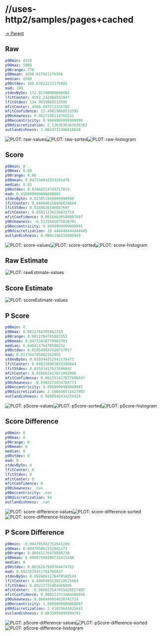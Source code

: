 
# //uses-http2/samples/pages+cached

[→ Parent](../..)


## Raw


```yaml
p90min: 4310
p90max: 5080
p90range: 770
p90mean: 4598.617021276596
median: 4580
p90stdev: 168.67822233175082
mad: 100
stdevBySn: 172.92700000000002
lfitCenter: 4592.242989552847
lfitStdev: 134.9819868533595
mfitCenter: 4568.697213315702
mfitConfidence: 13.49819868533595
p90skewness: 0.6627346114702531
p90eccentricity: 0.9999999999999996
p90discretization: 2.1363636363636362
outlandishness: 1.0024731306018628

```

![PLOT: raw-values](./raw/values.svg)![PLOT: raw-sorted](./raw/sorted.svg)![PLOT: raw-histogram](./raw/histogram.svg)
## Score


```yaml
p90min: 0
p90max: 0.08
p90range: 0.08
p90mean: 0.047234042553191476
median: 0.05
p90stdev: 0.02044214749717019
mad: 0.010000000000000002
stdevBySn: 0.023851999999999998
lfitCenter: 0.048046168946634604
lfitStdev: 0.0168628546087697
mfitCenter: 0.05011234236832719
mfitConfidence: 0.00168628546087697
p90skewness: -0.5131645075620781
p90eccentricity: 0.9999999999999991
p90discretization: 10.444444444444445
outlandishness: 0.9901146416686949

```

![PLOT: score-values](./score/values.svg)![PLOT: score-sorted](./score/sorted.svg)![PLOT: score-histogram](./score/histogram.svg)
## Raw Estimate

![PLOT: rawEstimate-values](./rawEstimate/values.svg)
## Score Estimate

![PLOT: scoreEstimate-values](./scoreEstimate/values.svg)
## P Score


```yaml
p90min: 0
p90max: 0.0811764705882353
p90range: 0.0811764705882353
p90mean: 0.04733416770963703
median: 0.04941176470588232
p90stdev: 0.019549837420717017
mad: 0.011764705882352955
stdevBySn: 0.020344352941176473
lfitCenter: 0.048220803832348044
lfitStdev: 0.01551417637696047
mfitCenter: 0.050662417871092005
mfitConfidence: 0.001551417637696047
p90skewness: -0.5902572034784773
p90eccentricity: 0.9999999999999997
p90discretization: 2.186046511627907
outlandishness: 0.9888940434259428

```

![PLOT: pScore-values](./pScore/values.svg)![PLOT: pScore-sorted](./pScore/sorted.svg)![PLOT: pScore-histogram](./pScore/histogram.svg)
## Score Difference


```yaml
p90min: 0
p90max: 0
p90range: 0
p90mean: 0
median: 0
p90stdev: 0
mad: 0
stdevBySn: 0
lfitCenter: 0
lfitStdev: 0
mfitCenter: 0
mfitConfidence: 0
p90skewness: .nan
p90eccentricity: .nan
p90discretization: 94
outlandishness: .nan

```

![PLOT: score-difference-values](./score-difference/values.svg)![PLOT: score-difference-sorted](./score-difference/sorted.svg)![PLOT: score-difference-histogram](./score-difference/histogram.svg)
## P Score Difference


```yaml
p90min: -0.004705882352941209
p90max: 0.004705882352941171
p90range: 0.00941176470588238
p90mean: 0.00007509386733415448
median: 0
p90stdev: 0.0026267949764474763
mad: 0.0023529411764705837
stdevBySn: 0.0028061176470588534
lfitCenter: 0.0000493130219525669
lfitStdev: 0.00223731404466096
mfitCenter: -0.000023547955426557487
mfitConfidence: 0.000223731404466096
p90skewness: 0.060440954016741724
p90eccentricity: 1.0000000000000007
p90discretization: 2.41025641025641
outlandishness: 0.8835999999999791

```

![PLOT: pScore-difference-values](./pScore-difference/values.svg)![PLOT: pScore-difference-sorted](./pScore-difference/sorted.svg)![PLOT: pScore-difference-histogram](./pScore-difference/histogram.svg)